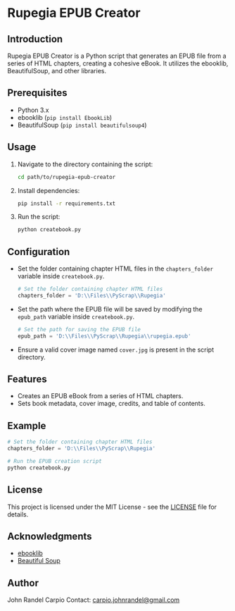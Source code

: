 
# Rupegia EPUB Creator

## Introduction
Rupegia EPUB Creator is a Python script that generates an EPUB file from a series of HTML chapters, creating a cohesive eBook. It utilizes the ebooklib, BeautifulSoup, and other libraries.

## Prerequisites
- Python 3.x
- ebooklib (`pip install EbookLib`)
- BeautifulSoup (`pip install beautifulsoup4`)

## Usage
1. Navigate to the directory containing the script:
   ```bash
   cd path/to/rupegia-epub-creator
   ```

2. Install dependencies:
   ```bash
   pip install -r requirements.txt
   ```

3. Run the script:
   ```bash
   python createbook.py
   ```

## Configuration
- Set the folder containing chapter HTML files in the `chapters_folder` variable inside `createbook.py`.
  ```python
  # Set the folder containing chapter HTML files
  chapters_folder = 'D:\\Files\\PyScrap\\Rupegia'
  ```

- Set the path where the EPUB file will be saved by modifying the `epub_path` variable inside `createbook.py`.
  ```python
  # Set the path for saving the EPUB file
  epub_path = 'D:\\Files\\PyScrap\\Rupegia\\rupegia.epub'
  ```

- Ensure a valid cover image named `cover.jpg` is present in the script directory.

## Features
- Creates an EPUB eBook from a series of HTML chapters.
- Sets book metadata, cover image, credits, and table of contents.

## Example
```python
# Set the folder containing chapter HTML files
chapters_folder = 'D:\\Files\\PyScrap\\Rupegia'

# Run the EPUB creation script
python createbook.py
```

## License
This project is licensed under the MIT License - see the [LICENSE](LICENSE) file for details.

## Acknowledgments
- [ebooklib](https://github.com/aerkalov/ebooklib)
- [Beautiful Soup](https://www.crummy.com/software/BeautifulSoup/)

## Author
John Randel Carpio
Contact: carpio.johnrandel@gmail.com
